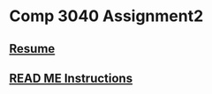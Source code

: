 # Comp 3040 Assignment2

## [Resume](Ethan%20Ducharme%20Resume)

## [READ ME Instructions](README_INSTRUCTIONS)
